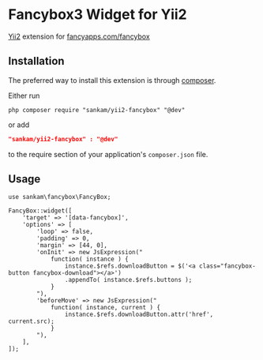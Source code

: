 Fancybox3 Widget for Yii2
=======================

[Yii2](http://www.yiiframework.com) extension for [fancyapps.com/fancybox](http://www.fancyapps.com/fancybox/)

Installation
------------
The preferred way to install this extension is through [composer](http://getcomposer.org/download/).

Either run

```
php composer require "sankam/yii2-fancybox" "@dev"
```
or add

```json
"sankam/yii2-fancybox" : "@dev"
```

to the require section of your application's `composer.json` file.


Usage
-----

```
use sankam\fancybox\FancyBox;

FancyBox::widget([
    'target' => '[data-fancybox]',
    'options' => [
        'loop' => false,
        'padding' => 0,
        'margin' => [44, 0],
        'onInit' => new JsExpression("
            function( instance ) {
                instance.$refs.downloadButton = $('<a class="fancybox-button fancybox-download"></a>')
                .appendTo( instance.$refs.buttons );
            }
        "),
        'beforeMove' => new JsExpression("
            function( instance, current ) {
                instance.$refs.downloadButton.attr('href', current.src);
            }
        "),
    ],
]);
```
